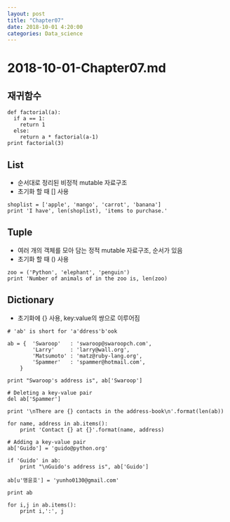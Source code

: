 ```yaml
---
layout: post
title: "Chapter07"
date: 2018-10-01 4:20:00
categories: Data_science
---
```


# 2018-10-01-Chapter07.md

## 재귀함수
```
def factorial(a):
  if a == 1:
    return 1
  else:
    return a * factorial(a-1)
print factorial(3)
```

## List
- 순서대로 정리된 비정적 mutable 자료구조
- 초기화 할 때 [] 사용
```
shoplist = ['apple', 'mango', 'carrot', 'banana']
print 'I have', len(shoplist), 'items to purchase.'
```

## Tuple
- 여러 개의 객체를 모아 담는 정적 mutable 자료구조, 순서가 있음
- 초기화 할 때 () 사용
```
zoo = ('Python', 'elephant', 'penguin')
print 'Number of animals of in the zoo is, len(zoo)
```

## Dictionary
- 초기화에 {} 사용, key:value의 쌍으로 이루어짐
```
# 'ab' is short for 'a'ddress'b'ook

ab = {  'Swaroop'   : 'swaroop@swaroopch.com',
        'Larry'     : 'larry@wall.org',
        'Matsumoto' : 'matz@ruby-lang.org',
        'Spammer'   : 'spammer@hotmail.com',
    }

print "Swaroop's address is", ab['Swaroop']

# Deleting a key-value pair
del ab['Spammer']

print '\nThere are {} contacts in the address-book\n'.format(len(ab))

for name, address in ab.items():
    print 'Contact {} at {}'.format(name, address)

# Adding a key-value pair
ab['Guido'] = 'guido@python.org'

if 'Guido' in ab:
    print "\nGuido's address is", ab['Guido']

ab[u'맹윤호'] = 'yunho0130@gmail.com'

print ab

for i,j in ab.items():
    print i,':', j
